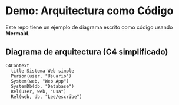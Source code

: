 # Demo: Arquitectura como Código

Este repo tiene un ejemplo de diagrama escrito como código usando **Mermaid**.

## Diagrama de arquitectura (C4 simplificado)

```mermaid
C4Context
  title Sistema Web simple
  Person(user, "Usuario")
  System(web, "Web App")
  SystemDb(db, "Database")
  Rel(user, web, "Usa")
  Rel(web, db, "Lee/escribe")



